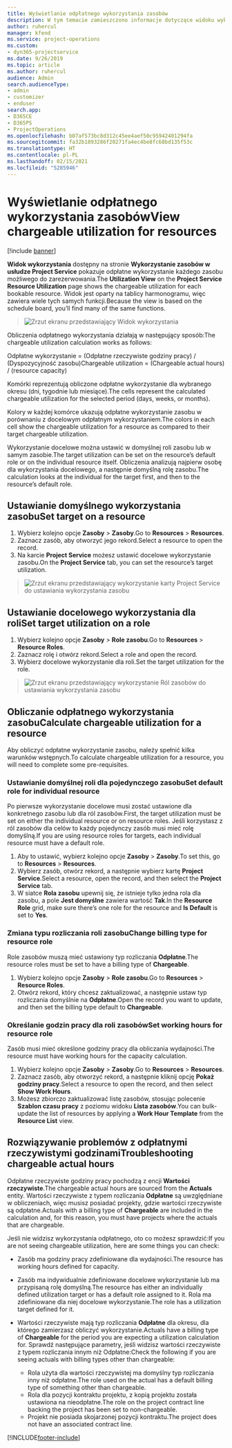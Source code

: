 ```yaml
---
title: Wyświetlanie odpłatnego wykorzystania zasobów
description: W tym temacie zamieszczono informacje dotyczące widoku wykorzystania zasobów.
author: ruhercul
manager: kfend
ms.service: project-operations
ms.custom:
- dyn365-projectservice
ms.date: 9/26/2019
ms.topic: article
ms.author: ruhercul
audience: Admin
search.audienceType:
- admin
- customizer
- enduser
search.app:
- D365CE
- D365PS
- ProjectOperations
ms.openlocfilehash: b07af573bc8d312c45ee4aef50c95942401294fa
ms.sourcegitcommit: fa32b1893286f20271fa4ec4be8fc68bd135f53c
ms.translationtype: HT
ms.contentlocale: pl-PL
ms.lasthandoff: 02/15/2021
ms.locfileid: "5285946"
---
```

# <a name="view-chargeable-utilization-for-resources"></a><span data-ttu-id="ffd84-103">Wyświetlanie odpłatnego wykorzystania zasobów</span><span class="sxs-lookup"><span data-stu-id="ffd84-103">View chargeable utilization for resources</span></span>

[!include [banner](../includes/psa-now-project-operations.md)]
 
<span data-ttu-id="ffd84-104">**Widok wykorzystania** dostępny na stronie **Wykorzystanie zasobów w usłudze Project Service** pokazuje odpłatne wykorzystanie każdego zasobu możliwego do zarezerwowania.</span><span class="sxs-lookup"><span data-stu-id="ffd84-104">The **Utilization View** on the **Project Service Resource Utilization** page shows the chargeable utilization for each bookable resource.</span></span> <span data-ttu-id="ffd84-105">Widok jest oparty na tablicy harmonogramu, więc zawiera wiele tych samych funkcji.</span><span class="sxs-lookup"><span data-stu-id="ffd84-105">Because the view is based on the schedule board, you’ll find many of the same functions.</span></span>

> ![Zrzut ekranu przedstawiający Widok wykorzystania](media/FAQ-utilization-1.png)
 

<span data-ttu-id="ffd84-107">Obliczenia odpłatnego wykorzystania działają w następujący sposób:</span><span class="sxs-lookup"><span data-stu-id="ffd84-107">The chargeable utilization calculation works as follows:</span></span>

   <span data-ttu-id="ffd84-108">Odpłatne wykorzystanie = (Odpłatne rzeczywiste godziny pracy) / (Dyspozycyjność zasobu)</span><span class="sxs-lookup"><span data-stu-id="ffd84-108">Chargeable utilization = (Chargeable actual hours) / (resource capacity)</span></span>

<span data-ttu-id="ffd84-109">Komórki reprezentują obliczone odpłatne wykorzystanie dla wybranego okresu (dni, tygodnie lub miesiące).</span><span class="sxs-lookup"><span data-stu-id="ffd84-109">The cells represent the calculated chargeable utilization for the selected period (days, weeks, or months).</span></span>

<span data-ttu-id="ffd84-110">Kolory w każdej komórce ukazują odpłatne wykorzystanie zasobu w porównaniu z docelowym odpłatnym wykorzystaniem.</span><span class="sxs-lookup"><span data-stu-id="ffd84-110">The colors in each cell show the chargeable utilization for a resource as compared to their target chargeable utilization.</span></span> 

<span data-ttu-id="ffd84-111">Wykorzystanie docelowe można ustawić w domyślnej roli zasobu lub w samym zasobie.</span><span class="sxs-lookup"><span data-stu-id="ffd84-111">The target utilization can be set on the resource’s default role or on the individual resource itself.</span></span> <span data-ttu-id="ffd84-112">Obliczenia analizują najpierw osobę dla wykorzystania docelowego, a następnie domyślną rolę zasobu.</span><span class="sxs-lookup"><span data-stu-id="ffd84-112">The calculation looks at the individual for the target first, and then to the resource’s default role.</span></span>

## <a name="set-target-on-a-resource"></a><span data-ttu-id="ffd84-113">Ustawianie domyślnego wykorzystania zasobu</span><span class="sxs-lookup"><span data-stu-id="ffd84-113">Set target on a resource</span></span>

1. <span data-ttu-id="ffd84-114">Wybierz kolejno opcje **Zasoby** \> **Zasoby**.</span><span class="sxs-lookup"><span data-stu-id="ffd84-114">Go to **Resources** \> **Resources**.</span></span> 
2. <span data-ttu-id="ffd84-115">Zaznacz zasób, aby otworzyć jego rekord.</span><span class="sxs-lookup"><span data-stu-id="ffd84-115">Select a resource to open the record.</span></span> 
3. <span data-ttu-id="ffd84-116">Na karcie **Project Service** możesz ustawić docelowe wykorzystanie zasobu.</span><span class="sxs-lookup"><span data-stu-id="ffd84-116">On the **Project Service** tab, you can set the resource’s target utilization.</span></span>

> ![Zrzut ekranu przedstawiający wykorzystanie karty Project Service do ustawiania wykorzystania zasobu](media/FAQ-utilization-2.png)
 
## <a name="set-target-utilization-on-a-role"></a><span data-ttu-id="ffd84-118">Ustawianie docelowego wykorzystania dla roli</span><span class="sxs-lookup"><span data-stu-id="ffd84-118">Set target utilization on a role</span></span>

1. <span data-ttu-id="ffd84-119">Wybierz kolejno opcje **Zasoby** \> **Role zasobu**.</span><span class="sxs-lookup"><span data-stu-id="ffd84-119">Go to **Resources** \> **Resource Roles**.</span></span> 
2. <span data-ttu-id="ffd84-120">Zaznacz rolę i otwórz rekord.</span><span class="sxs-lookup"><span data-stu-id="ffd84-120">Select a role and open the record.</span></span> 
3. <span data-ttu-id="ffd84-121">Wybierz docelowe wykorzystanie dla roli.</span><span class="sxs-lookup"><span data-stu-id="ffd84-121">Set the target utilization for the role.</span></span>

> ![Zrzut ekranu przedstawiający wykorzystanie Ról zasobów do ustawiania wykorzystania zasobu](media/FAQ-utilization-3.png)
 
## <a name="calculate-chargeable-utilization-for-a-resource"></a><span data-ttu-id="ffd84-123">Obliczanie odpłatnego wykorzystania zasobu</span><span class="sxs-lookup"><span data-stu-id="ffd84-123">Calculate chargeable utilization for a resource</span></span>

<span data-ttu-id="ffd84-124">Aby obliczyć odpłatne wykorzystanie zasobu, należy spełnić kilka warunków wstępnych.</span><span class="sxs-lookup"><span data-stu-id="ffd84-124">To calculate chargeable utilization for a resource, you will need to complete some pre-requisites.</span></span> 

### <a name="set-default-role-for-individual-resource"></a><span data-ttu-id="ffd84-125">Ustawianie domyślnej roli dla pojedynczego zasobu</span><span class="sxs-lookup"><span data-stu-id="ffd84-125">Set default role for individual resource</span></span>

<span data-ttu-id="ffd84-126">Po pierwsze wykorzystanie docelowe musi zostać ustawione dla konkretnego zasobu lub dla ról zasobów.</span><span class="sxs-lookup"><span data-stu-id="ffd84-126">First, the target utilization must be set on either the individual resource or on resource roles.</span></span> <span data-ttu-id="ffd84-127">Jeśli korzystasz z ról zasobów dla celów to każdy pojedynczy zasób musi mieć rolę domyślną.</span><span class="sxs-lookup"><span data-stu-id="ffd84-127">If you are using resource roles for targets, each individual resource must have a default role.</span></span> 

1. <span data-ttu-id="ffd84-128">Aby to ustawić, wybierz kolejno opcje **Zasoby** \> **Zasoby**.</span><span class="sxs-lookup"><span data-stu-id="ffd84-128">To set this, go to **Resources** \> **Resources**.</span></span> 
2. <span data-ttu-id="ffd84-129">Wybierz zasób, otwórz rekord, a następnie wybierz kartę **Project Service**.</span><span class="sxs-lookup"><span data-stu-id="ffd84-129">Select a resource, open the record, and then select the **Project Service** tab.</span></span> 
3. <span data-ttu-id="ffd84-130">W siatce **Rola zasobu** upewnij się, że istnieje tylko jedna rola dla zasobu, a pole **Jest domyślne** zawiera wartość **Tak**.</span><span class="sxs-lookup"><span data-stu-id="ffd84-130">In the **Resource Role** grid, make sure there’s one role for the resource and **Is Default** is set to **Yes**.</span></span>
 
### <a name="change-billing-type-for-resource-role"></a><span data-ttu-id="ffd84-131">Zmiana typu rozliczania roli zasobu</span><span class="sxs-lookup"><span data-stu-id="ffd84-131">Change billing type for resource role</span></span>

<span data-ttu-id="ffd84-132">Role zasobów muszą mieć ustawiony typ rozliczania **Odpłatne**.</span><span class="sxs-lookup"><span data-stu-id="ffd84-132">The resource roles must be set to have a billing type of **Chargeable**.</span></span> 

1. <span data-ttu-id="ffd84-133">Wybierz kolejno opcje **Zasoby** \> **Role zasobu**.</span><span class="sxs-lookup"><span data-stu-id="ffd84-133">Go to **Resources** \> **Resource Roles**.</span></span> 
2. <span data-ttu-id="ffd84-134">Otwórz rekord, który chcesz zaktualizować, a następnie ustaw typ rozliczania domyślnie na **Odpłatne**.</span><span class="sxs-lookup"><span data-stu-id="ffd84-134">Open the record you want to update, and then set the billing type default to **Chargeable**.</span></span>

### <a name="set-working-hours-for-resource-role"></a><span data-ttu-id="ffd84-135">Określanie godzin pracy dla roli zasobów</span><span class="sxs-lookup"><span data-stu-id="ffd84-135">Set working hours for resource role</span></span>
 
<span data-ttu-id="ffd84-136">Zasób musi mieć określone godziny pracy dla obliczania wydajności.</span><span class="sxs-lookup"><span data-stu-id="ffd84-136">The resource must have working hours for the capacity calculation.</span></span> 

1. <span data-ttu-id="ffd84-137">Wybierz kolejno opcje **Zasoby** \> **Zasoby**.</span><span class="sxs-lookup"><span data-stu-id="ffd84-137">Go to **Resources** \> **Resources**.</span></span> 
2. <span data-ttu-id="ffd84-138">Zaznacz zasób, aby otworzyć rekord, a następnie kliknij opcję **Pokaż godziny pracy**.</span><span class="sxs-lookup"><span data-stu-id="ffd84-138">Select a resource to open the record, and then select **Show Work Hours**.</span></span> 
3. <span data-ttu-id="ffd84-139">Możesz zbiorczo zaktualizować listę zasobów, stosując polecenie **Szablon czasu pracy** z poziomu widoku **Lista zasobów**.</span><span class="sxs-lookup"><span data-stu-id="ffd84-139">You can bulk-update the list of resources by applying a **Work Hour Template** from the **Resource List** view.</span></span>

## <a name="troubleshooting-chargeable-actual-hours"></a><span data-ttu-id="ffd84-140">Rozwiązywanie problemów z odpłatnymi rzeczywistymi godzinami</span><span class="sxs-lookup"><span data-stu-id="ffd84-140">Troubleshooting chargeable actual hours</span></span>

<span data-ttu-id="ffd84-141">Odpłatne rzeczywiste godziny pracy pochodzą z encji **Wartości rzeczywiste**.</span><span class="sxs-lookup"><span data-stu-id="ffd84-141">The chargeable actual hours are sourced from the **Actuals** entity.</span></span> <span data-ttu-id="ffd84-142">Wartości rzeczywiste z typem rozliczania **Odpłatne** są uwzględniane w obliczeniach, więc musisz posiadać projekty, gdzie wartości rzeczywiste są odpłatne.</span><span class="sxs-lookup"><span data-stu-id="ffd84-142">Actuals with a billing type of **Chargeable** are included in the calculation and, for this reason, you must have projects where the actuals that are chargeable.</span></span>

<span data-ttu-id="ffd84-143">Jeśli nie widzisz wykorzystania odpłatnego, oto co możesz sprawdzić:</span><span class="sxs-lookup"><span data-stu-id="ffd84-143">If you are not seeing chargeable utilization, here are some things you can check:</span></span>

- <span data-ttu-id="ffd84-144">Zasób ma godziny pracy zdefiniowane dla wydajności.</span><span class="sxs-lookup"><span data-stu-id="ffd84-144">The resource has working hours defined for capacity.</span></span>
- <span data-ttu-id="ffd84-145">Zasób ma indywidualnie zdefiniowane docelowe wykorzystanie lub ma przypisaną rolę domyślną.</span><span class="sxs-lookup"><span data-stu-id="ffd84-145">The resource has either an individually defined utilization target or has a default role assigned to it.</span></span> <span data-ttu-id="ffd84-146">Rola ma zdefiniowane dla niej docelowe wykorzystanie.</span><span class="sxs-lookup"><span data-stu-id="ffd84-146">The role has a utilization target defined for it.</span></span>
- <span data-ttu-id="ffd84-147">Wartości rzeczywiste mają typ rozliczania **Odpłatne** dla okresu, dla którego zamierzasz obliczyć wykorzystanie.</span><span class="sxs-lookup"><span data-stu-id="ffd84-147">Actuals have a billing type of **Chargeable** for the period you are expecting a utilization calculation for.</span></span> <span data-ttu-id="ffd84-148">Sprawdź następujące parametry, jeśli widzisz wartości rzeczywiste z typem rozliczania innym niż Odpłatne:</span><span class="sxs-lookup"><span data-stu-id="ffd84-148">Check the following if you are seeing actuals with billing types other than chargeable:</span></span>

  - <span data-ttu-id="ffd84-149">Rola użyta dla wartości rzeczywistej ma domyślny typ rozliczania inny niż odpłatne.</span><span class="sxs-lookup"><span data-stu-id="ffd84-149">The role used on the actual has a default billing type of something other than chargeable.</span></span>
  - <span data-ttu-id="ffd84-150">Rola dla pozycji kontraktu projektu, z kopią projektu została ustawiona na nieodpłatne.</span><span class="sxs-lookup"><span data-stu-id="ffd84-150">The role on the project contract line backing the project has been set to non-chargeable.</span></span>
  - <span data-ttu-id="ffd84-151">Projekt nie posiada skojarzonej pozycji kontraktu.</span><span class="sxs-lookup"><span data-stu-id="ffd84-151">The project does not have an associated contract line.</span></span>



[!INCLUDE[footer-include](../includes/footer-banner.md)]